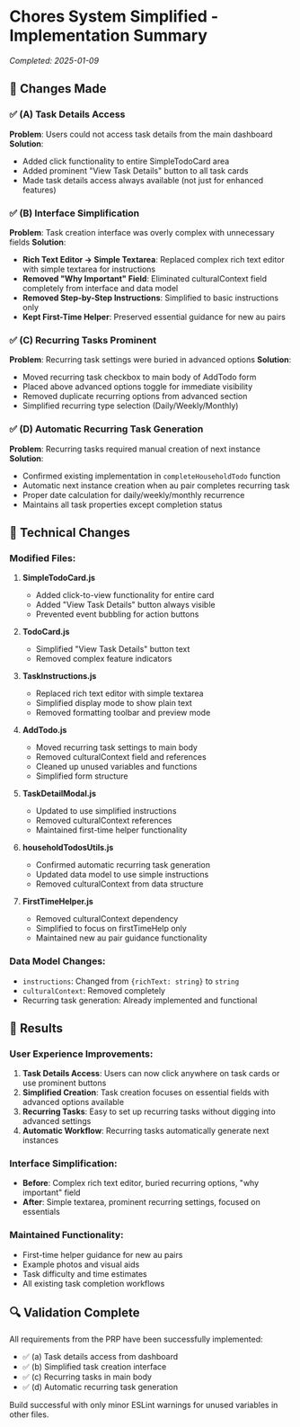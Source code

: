 # Chores System Simplified - Implementation Summary

*Completed: 2025-01-09*

## 🎯 Changes Made

### ✅ (A) Task Details Access
**Problem**: Users could not access task details from the main dashboard
**Solution**: 
- Added click functionality to entire SimpleTodoCard area
- Added prominent "View Task Details" button to all task cards
- Made task details access always available (not just for enhanced features)

### ✅ (B) Interface Simplification
**Problem**: Task creation interface was overly complex with unnecessary fields
**Solution**:
- **Rich Text Editor → Simple Textarea**: Replaced complex rich text editor with simple textarea for instructions
- **Removed "Why Important" Field**: Eliminated culturalContext field completely from interface and data model
- **Removed Step-by-Step Instructions**: Simplified to basic instructions only
- **Kept First-Time Helper**: Preserved essential guidance for new au pairs

### ✅ (C) Recurring Tasks Prominent
**Problem**: Recurring task settings were buried in advanced options
**Solution**:
- Moved recurring task checkbox to main body of AddTodo form
- Placed above advanced options toggle for immediate visibility
- Removed duplicate recurring options from advanced section
- Simplified recurring type selection (Daily/Weekly/Monthly)

### ✅ (D) Automatic Recurring Task Generation
**Problem**: Recurring tasks required manual creation of next instance
**Solution**:
- Confirmed existing implementation in `completeHouseholdTodo` function
- Automatic next instance creation when au pair completes recurring task
- Proper date calculation for daily/weekly/monthly recurrence
- Maintains all task properties except completion status

## 🔧 Technical Changes

### Modified Files:
1. **SimpleTodoCard.js**
   - Added click-to-view functionality for entire card
   - Added "View Task Details" button always visible
   - Prevented event bubbling for action buttons

2. **TodoCard.js**
   - Simplified "View Task Details" button text
   - Removed complex feature indicators

3. **TaskInstructions.js**
   - Replaced rich text editor with simple textarea
   - Simplified display mode to show plain text
   - Removed formatting toolbar and preview mode

4. **AddTodo.js**
   - Moved recurring task settings to main body
   - Removed culturalContext field and references
   - Cleaned up unused variables and functions
   - Simplified form structure

5. **TaskDetailModal.js**
   - Updated to use simplified instructions
   - Removed culturalContext references
   - Maintained first-time helper functionality

6. **householdTodosUtils.js**
   - Confirmed automatic recurring task generation
   - Updated data model to use simple instructions
   - Removed culturalContext from data structure

7. **FirstTimeHelper.js**
   - Removed culturalContext dependency
   - Simplified to focus on firstTimeHelp only
   - Maintained new au pair guidance functionality

### Data Model Changes:
- `instructions`: Changed from `{richText: string}` to `string`
- `culturalContext`: Removed completely
- Recurring task generation: Already implemented and functional

## 🎉 Results

### User Experience Improvements:
1. **Task Details Access**: Users can now click anywhere on task cards or use prominent buttons
2. **Simplified Creation**: Task creation focuses on essential fields with advanced options available
3. **Recurring Tasks**: Easy to set up recurring tasks without digging into advanced settings
4. **Automatic Workflow**: Recurring tasks automatically generate next instances

### Interface Simplification:
- **Before**: Complex rich text editor, buried recurring options, "why important" field
- **After**: Simple textarea, prominent recurring settings, focused on essentials

### Maintained Functionality:
- First-time helper guidance for new au pairs
- Example photos and visual aids
- Task difficulty and time estimates
- All existing task completion workflows

## 🔍 Validation Complete

All requirements from the PRP have been successfully implemented:
- ✅ (a) Task details access from dashboard
- ✅ (b) Simplified task creation interface
- ✅ (c) Recurring tasks in main body
- ✅ (d) Automatic recurring task generation

Build successful with only minor ESLint warnings for unused variables in other files.